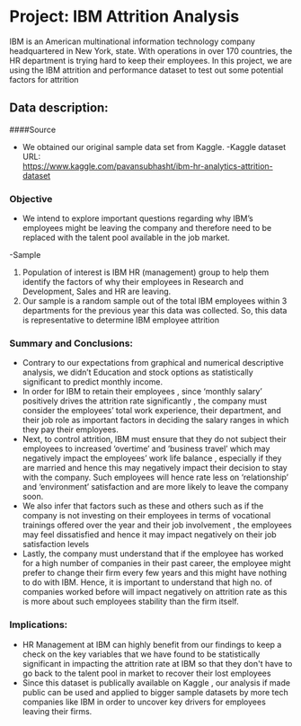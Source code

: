 
# Project: IBM Attrition Analysis
IBM is an American multinational information technology company headquartered in New York, state. With operations in over 170 countries, the HR department is trying hard to keep their employees. In this project, we are using the IBM attrition and performance dataset to test out some potential factors for attrition


## Data description: 

####Source
- We obtained our original sample data set from Kaggle. -Kaggle dataset URL:  
https://www.kaggle.com/pavansubhasht/ibm-hr-analytics-attrition-dataset


### Objective
- We intend to explore important questions regarding why IBM’s employees might be leaving the company and therefore need to be replaced with the talent pool available in the job market.

-Sample
1)	Population of interest is IBM HR (management) group to help them identify the factors of why their employees in Research and Development, Sales and HR are leaving.
2)	Our sample is a random sample out of the total IBM employees within 3 departments for the previous year this data was collected.  So, this data is representative to determine IBM employee attrition


### Summary and Conclusions:                                                                                
 
- Contrary to our expectations from graphical and numerical descriptive analysis, we didn’t Education and  stock options as statistically significant to predict monthly income.
- In order for IBM to retain their employees , since ‘monthly salary’ positively drives the attrition rate significantly , the company must consider the employees’ total  work experience, their  department, and their job role as important factors in deciding the salary ranges in which they pay their employees. 
- Next, to control attrition, IBM must ensure that they do not subject their employees to increased ‘overtime’ and ‘business travel’ which may negatively impact the employees’ work life balance , especially if they are married and hence this may negatively impact their decision to stay with the company. Such employees will hence rate less on ‘relationship’ and ‘environment’ satisfaction and are more likely to leave the company soon.
-	We also infer that factors such as these and others such as if the company is not investing on their employees in terms of vocational trainings offered over the year and  their job involvement , the employees may feel dissatisfied and hence it may impact negatively on their job satisfaction levels
-	Lastly, the company must understand that if the employee has worked for a high number of companies in their past career, the employee might prefer to change their firm every few years and this might have nothing to do with IBM. Hence, it is important to understand that high no. of companies worked before will impact negatively on attrition rate as this is more about such employees stability than the firm itself.

### Implications:
-	HR Management at IBM can highly benefit from our findings to keep a check on the key variables that we have found to be statistically significant in impacting the attrition rate at IBM so that they don't have to go back to the talent pool in market to recover their lost employees
- Since this dataset is publically available on Kaggle , our analysis if made public can be used and applied to bigger sample datasets by more tech companies like IBM in order to uncover key drivers for employees leaving their firms.

